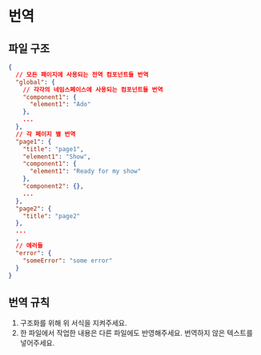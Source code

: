 # 번역

## 파일 구조

```json
{
  // 모든 패이지에 사용되는 전역 컴포넌트들 번역
  "global": {
    // 각각의 네임스페이스에 사용되는 컴포넌트들 번역
    "component1": {
      "element1": "Ado"
    },
    ...
  },
  // 각 페이지 별 번역
  "page1": {
    "title": "page1",
    "element1": "Show",
    "component1": {
      "element1": "Ready for my show"
    },
    "component2": {},
    ...
  },
  "page2": {
    "title": "page2"
  },
  ...
  ,
  // 에러들
  "error": {
    "someError": "some error"
  }
}
```

## 번역 규칙

1. 구조화를 위해 위 서식을 지켜주세요.
2. 한 파일에서 작업한 내용은 다른 파일에도 반영해주세요. 번역하지 않은 텍스트를 넣어주세요.
